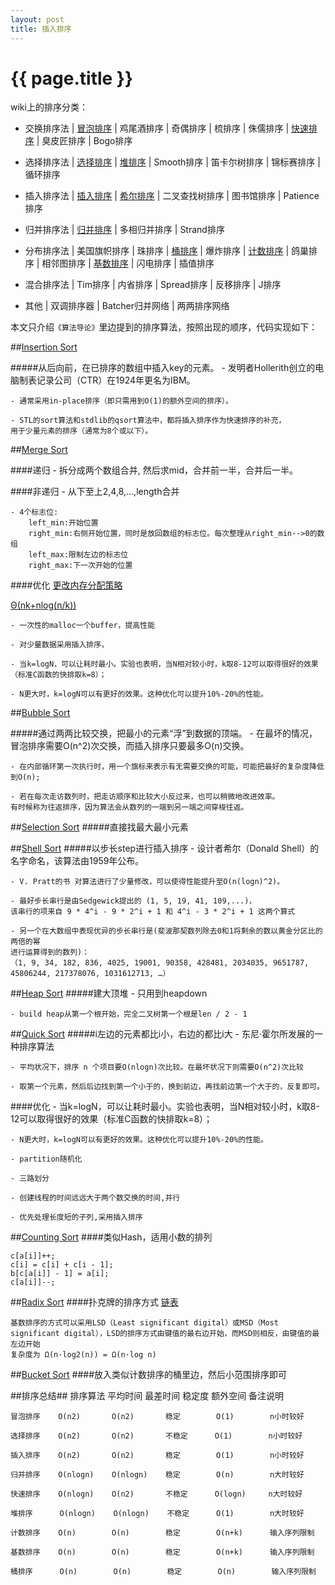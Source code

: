 ```yaml
---
layout: post
title: 插入排序 
---
```


{{ page.title }}
================

wiki上的排序分类：

* 交换排序法    | [冒泡排序](http://zh.wikipedia.org/wiki/%E5%86%92%E6%B3%A1%E6%8E%92%E5%BA%8F) | 鸡尾酒排序 | 奇偶排序 | 梳排序 | 侏儒排序 | [快速排序](http://zh.wikipedia.org/wiki/%E5%BF%AB%E9%80%9F%E6%8E%92%E5%BA%8F) | 臭皮匠排序 | Bogo排序

* 选择排序法    | [选择排序](http://zh.wikipedia.org/wiki/%E9%80%89%E6%8B%A9%E6%8E%92%E5%BA%8F) | [堆排序](http://zh.wikipedia.org/wiki/%E5%A0%86%E6%8E%92%E5%BA%8F) | Smooth排序 | 笛卡尔树排序 | 锦标赛排序 | 循环排序

* 插入排序法    | [插入排序](http://zh.wikipedia.org/wiki/%E6%8F%92%E5%85%A5%E6%8E%92%E5%BA%8F) | [希尔排序](http://zh.wikipedia.org/wiki/%E5%B8%8C%E5%B0%94%E6%8E%92%E5%BA%8F) | 二叉查找树排序 | 图书馆排序 | Patience排序

* 归并排序法    | [归并排序](http://zh.wikipedia.org/wiki/%E5%BD%92%E5%B9%B6%E6%8E%92%E5%BA%8F) | 多相归并排序 | Strand排序

* 分布排序法    | 美国旗帜排序 | 珠排序 | [桶排序](http://zh.wikipedia.org/wiki/%E6%A1%B6%E6%8E%92%E5%BA%8F) | 爆炸排序 | [计数排序](http://zh.wikipedia.org/wiki/%E8%AE%A1%E6%95%B0%E6%8E%92%E5%BA%8F) | 鸽巢排序 | 相邻图排序 | [基数排序](http://zh.wikipedia.org/wiki/%E5%9F%BA%E6%95%B0%E6%8E%92%E5%BA%8F) | 闪电排序 | 插值排序

* 混合排序法    | Tim排序 | 内省排序 | Spread排序 | 反移排序 | J排序

* 其他 | 双调排序器 | Batcher归并网络 | 两两排序网络

本文只介绍`《算法导论》`里边提到的排序算法，按照出现的顺序，代码实现如下：

##[Insertion Sort](./src/insertion_sort.cpp)

#####从后向前，在已排序的数组中插入key的元素。
    - 发明者Hollerith创立的电脑制表记录公司（CTR）在1924年更名为IBM。

    - 通常采用in-place排序（即只需用到O(1)的额外空间的排序）。
    
    - STL的sort算法和stdlib的qsort算法中，都将插入排序作为快速排序的补充，
    用于少量元素的排序（通常为8个或以下）。

##[Merge Sort](./src/mergesort.cpp)

####递归
    - 拆分成两个数组合并, 然后求mid，合并前一半，合并后一半。

####非递归
    - 从下至上2,4,8,...,length合并

    - 4个标志位:
        left_min:开始位置
        right_min:右侧开始位置，同时是放回数组的标志位。每次整理从right_min-->0的数组
        left_max:限制左边的标志位
        right_max:下一次开始的位置 

####优化
[更改内存分配策略](http://blog.kingsamchen.com/archives/668)

[Θ(nk+nlog(n/k))](http://blog.kingsamchen.com/archives/715?replytocom=1328)

    - 一次性的malloc一个buffer，提高性能 

    - 对少量数据采用插入排序，

    - 当k=logN，可以让耗时最小。实验也表明，当N相对较小时，k取8-12可以取得很好的效果（标准C函数的快排取k=8）；
    
    - N更大时，k=logN可以有更好的效果。这种优化可以提升10%-20%的性能。

##[Bubble Sort](./src/bubble_sort.cpp)

#####通过两两比较交换，把最小的元素“浮”到数据的顶端。
    - 在最坏的情况，冒泡排序需要O(n^2)次交换，而插入排序只要最多O(n)交换。

    - 在内部循环第一次执行时，用一个旗标来表示有无需要交换的可能，可能把最好的复杂度降低到O(n);

    - 若在每次走访数列时，把走访顺序和比较大小反过来，也可以稍微地改进效率。
    有时候称为往返排序，因为算法会从数列的一端到另一端之间穿梭往返。

##[Selection Sort](./src/selection_sort.cpp)
#####直接找最大最小元素

##[Shell Sort](./src/shell_sort.cpp)
#####以步长step进行插入排序
    - 设计者希尔（Donald Shell）的名字命名，该算法由1959年公布。

    - V. Pratt的书 对算法进行了少量修改，可以使得性能提升至O(n(logn)^2)。

    - 最好步长串行是由Sedgewick提出的 (1, 5, 19, 41, 109,...)，
    该串行的项来自 9 * 4^i - 9 * 2^i + 1 和 4^i - 3 * 2^i + 1 这两个算式

    - 另一个在大数组中表现优异的步长串行是(斐波那契数列除去0和1将剩余的数以黄金分区比的两倍的幂
    进行运算得到的数列)：
    （1, 9, 34, 182, 836, 4025, 19001, 90358, 428481, 2034035, 9651787, 45806244, 217378076, 1031612713, …）

##[Heap Sort](./src/heapsort.cpp)
#####建大顶堆
    - 只用到heapdown
    
    - build heap从第一个根开始，完全二叉树第一个根是len / 2 - 1   

##[Quick Sort](./src/quicksort.cpp)
#####i左边的元素都比i小，右边的都比i大
    - 东尼·霍尔所发展的一种排序算法

    - 平均状况下，排序 n 个项目要Ο(nlogn)次比较。在最坏状况下则需要Ο(n^2)次比较
    
    - 取第一个元素，然后后边找到第一个小于的，换到前边，再找前边第一个大于的，反复即可。

####优化
    - 当k=logN，可以让耗时最小。实验也表明，当N相对较小时，k取8-12可以取得很好的效果（标准C函数的快排取k=8）；
    
    - N更大时，k=logN可以有更好的效果。这种优化可以提升10%-20%的性能。

    - partition随机化

    - 三路划分

    - 创建线程的时间远远大于两个数交换的时间,并行

    - 优先处理长度短的子列,采用插入排序

##[Counting Sort](./src/counting_sort.cpp)
####类似Hash，适用小数的排列
    
    c[a[i]]++;
    c[i] = c[i] + c[i - 1];
    b[c[a[i]] - 1] = a[i];
    c[a[i]]--;

##[Radix Sort](./src/radix_sort_array.cpp)
####扑克牌的排序方式 [链表](./src/radix_sort_list.cpp) 
    
    基数排序的方式可以采用LSD（Least significant digital）或MSD（Most significant digital），LSD的排序方式由键值的最右边开始，而MSD则相反，由键值的最左边开始
    复杂度为 Ω(n·log2(n)) = Ω(n·log n) 


##[Bucket Sort](./src/bucket_sort.cpp)
####放入类似计数排序的桶里边，然后小范围排序即可

##排序总结##
    排序算法    平均时间    最差时间    稳定度      额外空间    备注说明

    冒泡排序    O(n2)       O(n2)       稳定        O(1)        n小时较好
    
    选择排序    O(n2)       O(n2)       不稳定      O(1)        n小时较好

    插入排序    O(n2)       O(n2)       稳定        O(1)        n小时较好

    归并排序    O(nlogn)    O(nlogn)    稳定        O(n)        n大时较好

    快速排序    O(nlogn)    O(n2)       不稳定      O(logn)     n大时较好

    堆排序      O(nlogn)    O(nlogn)    不稳定      O(1)        n大时较好

    计数排序    O(n)        O(n)        稳定        O(n+k)      输入序列限制

    基数排序    O(n)        O(n)        稳定        O(n+k)      输入序列限制

    桶排序      O(n)        O(n)        稳定        O(n)        输入序列限制

